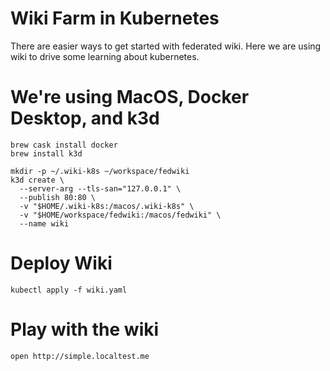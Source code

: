 # Wiki Farm in Kubernetes

There are easier ways to get started with federated wiki. Here we are
using wiki to drive some learning about kubernetes.

# We're using MacOS, Docker Desktop, and k3d

    brew cask install docker
    brew install k3d

    mkdir -p ~/.wiki-k8s ~/workspace/fedwiki
    k3d create \
      --server-arg --tls-san="127.0.0.1" \
      --publish 80:80 \
      -v "$HOME/.wiki-k8s:/macos/.wiki-k8s" \
      -v "$HOME/workspace/fedwiki:/macos/fedwiki" \
      --name wiki

# Deploy Wiki

    kubectl apply -f wiki.yaml

# Play with the wiki

    open http://simple.localtest.me
